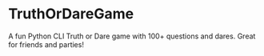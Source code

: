 # TruthOrDareGame
A fun Python CLI Truth or Dare game with 100+ questions and dares. Great for friends and parties!
